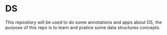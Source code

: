 # DS
This repository will be used to do some annotations and apps about DS, the purpose of this repo 
is to learn and pratice some data structures concepts.
